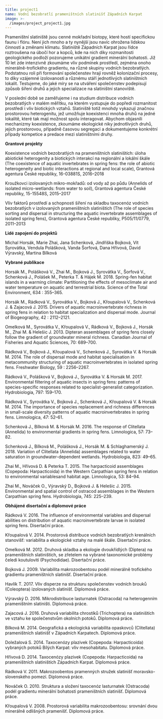 ```yaml
---
title: project1
name: Vodní bezobratlí prameništních slatinišť Západních Karpat
image: >-
  /images/project_project1.jpg
---
```

Prameništní slatiniště jsou cenné mokřadní biotopy, které hostí specifickou faunu i flóru. Není jich
 mnoho a ty nynější jsou navíc ohrožena lidskou činností a změnami klimatu. Slatiniště Západních
 Karpat jsou řídce roztroušena na úbočí hor a kopců, kde na nich díky rozmanitosti geologického
 podloží pozorujeme unikátní gradient minerální bohatosti. Již 10 let zde intenzivně zkoumáme vliv
 podmínek prostředí, zejména onoho minerálně-trofického gradientu, na různé skupiny vodních
 bezobratlých. Podstatnou roli při formování společenstev hrají rovněž kolonizační procesy, to díky vzájemné izolovanosti a různému stáří jednotlivých slatiništních lokalit. Testujeme, do jaké míry se na
 utváření společenstev podepisují způsob šíření druhů a jejich specializace na slatiništní stanoviště.


V poslední době se zaměřujeme i na studium distribuce vodních bezobratlých v malém měřítku, na
 kterém vystupuje do popředí rozmanitost prostředí i vliv biotických vztahů. Slatiniště totiž mnohdy
 vykazují značnou prostorovou heterogenitu, jež umožňuje koexistenci mnoha druhů na jedné lokalitě, které tak mají možnost spolu interagovat. Abychom objasnili mechanizmy koexistence, zkoumáme ekologické niky jednotlivých druhů, jejich prostorovou, případně časovou segregaci a dokumentujeme konkrétní případy kompetice a predace mezi slatiništními druhy.

**Grantové projekty**


Koexistence vodních bezobratlých na prameništních slatiništích: úloha abiotické heterogenity a
biotických interakcí na regionální a lokální škále (The coexistence of aquatic invertebrates in spring
fens: the role of abiotic heterogeneity and biotic interactions at regional and local scale), Grantová
agentura České republiky, 16-03881S, 2016–2018


Kroužkovci izolovaných mikro-mokřadů: od vody až po půdu (Annelids of isolated micro-wetlands:
from water to soil), Grantová agentura České republiky, 15-15548S, 2015–2017


Vliv faktorů prostředí a schopnosti šíření na skladbu taxocenóz vodních bezobratlých v izolovaných
prameništních slatiništích (The role of species sorting and dispersal in structuring the aquatic
invertebrate assemblages of isolated spring fens), Grantová agentura České republiky, P505/11/0779, 2011–2013


**Lidé zapojení do projektů**


Michal Horsák, Marie Zhai, Jana Schenková, Jindřiška Bojková, Vít Syrovátka, Vendula Polášková,
Vanda Šorfová, Dana Hřívová, David Výravský, Martina Bílková


**Vybrané publikace**



Horsák M., Polášková V., Zhai M., Bojková J., Syrovátka V., Šorfová V., Schenková J., Polášek M.,
  Peterka T. & Hájek M. 2018. Spring-fen habitat islands in a warming climate: Partitioning the effects of mesoclimate air and water temperature on aquatic and terrestrial biota. Science of the Total Environment, 634 : 355–365.


Horsák M., Rádková V., Syrovátka V., Bojková J., Křoupalová V., Schenková J. & Zajacová J. 2015.
  Drivers of aquatic macroinvertebrate richness in spring fens in relation to habitat specialization and dispersal mode. Journal of Biogeography, 42 : 2112–2121.


Omelková M., Syrovátka V., Křoupalová V., Rádková V., Bojková J., Horsák M., Zhai M. & Helešic
  J. 2013. Dipteran assemblages of spring fens closely follow the gradient of groundwater mineral
  richness. Canadian Journal of Fisheries and Aquatic Sciences, 70: 689–700.


Rádková V., Bojková J., Křoupalová V., Schenková J., Syrovátka V. & Horsák M. 2014. The role of
  dispersal mode and habitat specialisation in metacommunity structuring of aquatic macroinvertebrates in isolated spring fens. Freshwater Biology, 59 : 2256–2267.


Rádková V., Polášková V., Bojková J., Syrovátka V. & Horsák M. 2017. Environmental filtering of
  aquatic insects in spring fens: patterns of species-specific responses related to specialist-generalist categorization. Hydrobiologia, 797: 159–170.


Rádková V., Syrovátka V., Bojková J., Schenková J., Křoupalová V. & Horsák M. 2014. The
  importance of species replacement and richness differences in small-scale diversity patterns of aquatic macroinvertebrates in spring fens. Limnologica, 47: 52–61.


Schenková J., Bílková M. & Horsák M. 2016. The response of Clitellata (Annelida) to environmental gradients in spring fens. Limnologica, 57: 73–82.


Schenková J., Bílková M., Polášková J., Horsák M. & Schlaghamerský J. 2018. Variation of Clitellata (Annelida) assemblages related to water saturation in groundwater-dependent wetlands. Hydrobiologia, 823: 49–65.


Zhai M., Hřívová D. & Peterka T. 2015. The harpacticoid assemblages (Copepoda: Harpacticoida) in the Western Carpathian spring fens in relation to environmental variablesand habitat age. Limnologica, 53: 84–94.


Zhai M., Nováček O., Výravský D., Bojková J. & Helešic J. 2015. Environmental and spatial control of ostracod assemblages in the Western Carpathian spring fens. Hydrobiologia, 745: 225–239.

**Obhájené disertační a diplomové práce**



Rádková V. 2016. The influence of environmental variables and dispersal abilities on distribution of aquatic macroinvertebrate larvae in isolated spring fens. Disertační práce.


Křoupalová V. 2014. Prostorová distribuce vodních bezobratlých krenálních stanovišť: variabilita a ekologické vztahy na malé škále. Disertační práce.


Omelková M. 2012. Druhová skladba a ekologie dvoukřídlých (Diptera) na prameništních slatiništích, se zřetelem na vybrané taxonomické problémy čeledi koutulovití (Psychodidae). Disertační práce.


Bojková J. 2009. Variabilita makrozoobentosu podél minerálně trofického gradientu prameništních slatinišť. Disertační práce.





Havlík T. 2017. Vliv disperze na strukturu společenstev vodních brouků (Coleoptera) izolovaných
  slatinišť. Diplomová práce.


Výravský D. 2016. Mikrodistribuce lasturnatek (Ostracoda) na heterogenním prameništním slatiništi. Diplomová práce.


Zajacová J. 2016. Druhová variabilita chrostíků (Trichoptera) na slatiništích ve vztahu ke
  společenstvům okolních potoků. Diplomová práce.


Bílková M. 2014. Geografická a ekologická variabilita opaskovců (Clitellata) prameništních slatinišť v Západních Karpatech. Diplomová práce.


Doležalová S. 2014. Taxocenózy plazivek (Copepoda: Harpacticoida) vybraných potoků Bílých
  Karpat: vliv mesohabitatu. Diplomová práce.


Hřívová D. 2014. Taxocenózy plazivek (Copepoda: Harpacticoida) na prameništních slatiništích
  Západních Karpat. Diplomová práce.


Rádková V. 2011. Makrozoobentos pramenných stružek slatinišť moravsko-slovenského pomezí.
  Diplomová práce.


Nováček O. 2010. Struktura a složení taxocenóz lasturnatek (Ostracoda) podél gradientu minerální bohatosti prameništních slatinišť. Diplomová práce.


Křoupalová V. 2008. Prostorová variabilita makrozoobentosu: srovnání dvou minerálně odlišných pramenišť. Diplomová práce.
